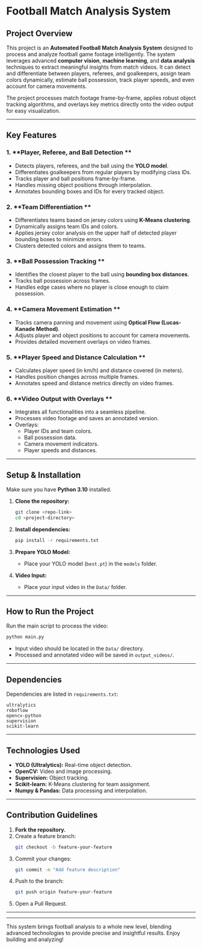 # **Football Match Analysis System**

##  **Project Overview**
This project is an **Automated Football Match Analysis System** designed to process and analyze football game footage intelligently. The system leverages advanced **computer vision**, **machine learning**, and **data analysis** techniques to extract meaningful insights from match videos. It can detect and differentiate between players, referees, and goalkeepers, assign team colors dynamically, estimate ball possession, track player speeds, and even account for camera movements.

The project processes match footage frame-by-frame, applies robust object tracking algorithms, and overlays key metrics directly onto the video output for easy visualization.

---

##  **Key Features**

### 1. **Player, Referee, and Ball Detection **
- Detects players, referees, and the ball using the **YOLO model**.
- Differentiates goalkeepers from regular players by modifying class IDs.
- Tracks player and ball positions frame-by-frame.
- Handles missing object positions through interpolation.
- Annotates bounding boxes and IDs for every tracked object.

### 2. **Team Differentiation **
- Differentiates teams based on jersey colors using **K-Means clustering**.
- Dynamically assigns team IDs and colors.
- Applies jersey color analysis on the upper half of detected player bounding boxes to minimize errors.
- Clusters detected colors and assigns them to teams.

### 3. **Ball Possession Tracking **
- Identifies the closest player to the ball using **bounding box distances**.
- Tracks ball possession across frames.
- Handles edge cases where no player is close enough to claim possession.

### 4. **Camera Movement Estimation **
- Tracks camera panning and movement using **Optical Flow (Lucas-Kanade Method)**.
- Adjusts player and object positions to account for camera movements.
- Provides detailed movement overlays on video frames.

### 5. **Player Speed and Distance Calculation **
- Calculates player speed (in km/h) and distance covered (in meters).
- Handles position changes across multiple frames.
- Annotates speed and distance metrics directly on video frames.

### 6. **Video Output with Overlays **
- Integrates all functionalities into a seamless pipeline.
- Processes video footage and saves an annotated version.
- Overlays:
   - Player IDs and team colors.
   - Ball possession data.
   - Camera movement indicators.
   - Player speeds and distances.

---

## **Setup & Installation**

Make sure you have **Python 3.10** installed.

1. **Clone the repository:**
   ```bash
   git clone <repo-link>
   cd <project-directory>
   ```

2. **Install dependencies:**
   ```bash
   pip install -r requirements.txt
   ```

3. **Prepare YOLO Model:**
   - Place your YOLO model (`best.pt`) in the `models` folder.

4. **Video Input:**
   - Place your input video in the `Data/` folder.

---

## **How to Run the Project**

Run the main script to process the video:
```bash
python main.py
```

- Input video should be located in the `Data/` directory.
- Processed and annotated video will be saved in `output_videos/`.

---

## **Dependencies**

Dependencies are listed in `requirements.txt`:
```
ultralytics
roboflow
opencv-python
supervision
scikit-learn
```

---

## **Technologies Used**

- **YOLO (Ultralytics):** Real-time object detection.
- **OpenCV:** Video and image processing.
- **Supervision:** Object tracking.
- **Scikit-learn:** K-Means clustering for team assignment.
- **Numpy & Pandas:** Data processing and interpolation.

---

## **Contribution Guidelines**

1. **Fork the repository.**
2. Create a feature branch:
   ```bash
   git checkout -b feature-your-feature
   ```
3. Commit your changes:
   ```bash
   git commit -m "Add feature description"
   ```
4. Push to the branch:
   ```bash
   git push origin feature-your-feature
   ```
5. Open a Pull Request.

---
---

This system brings football analysis to a whole new level, blending advanced technologies to provide precise and insightful results. Enjoy building and analyzing!


